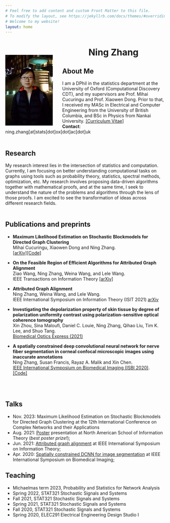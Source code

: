 ```yaml
---
# Feel free to add content and custom Front Matter to this file.
# To modify the layout, see https://jekyllrb.com/docs/themes/#overriding-theme-defaults
# Welcome to my website!
layout: home
---
```


<img style="float: left; margin-right: 30px; margin-top: 50px;" src="assets/img/profile.jpg" width="150"/>

# <center> <b>Ning Zhang</b> </center>
<!-- ### <center>Welcom to my personal webpage!</center> -->
## **About Me**
I am a DPhil in the statistics department at the University of Oxford (Computational Discovery CDT), and my supervisors are Prof. Mihai Cucuringu and Prof. Xiaowen Dong. Prior to that, I received my MASc in Electrical and Computer Engineering from the University of British Columbia, and BSc in Physics from Nankai University.
[[Curriculum Vitae]](assets/NingZhang_CV.pdf)\
**Contact**: ning.zhang[at]stats[dot]ox[dot]ac[dot]uk
<br/>
<br/>
## **Research**
My research interest lies in the intersection of statistics and computation. Currently, I am focusing on better understanding computational tasks on graphs using tools such as probability theory, statistics, spectral methods, optimization, etc. My research involves proposing data-driven algorithms together with mathematical proofs, and at the same time, I seek to understand the nature of the problems and algorithms through the lens of those proofs. I am excited to see the transformation of ideas across different research fields.
<br/>
<br/>

## **Publications and preprints**
- **Maximum Likelihood Estimation on Stochastic Blockmodels for Directed Graph Clustering**\
Mihai Cucuringu, Xiaowen Dong and Ning Zhang.\
[[arXiv]]((assets/MLE_DSBM.pdf))[[Code]](https://github.com/ningz97/MLE-DSBM)

- **On the Feasible Region of Efficient Algorithms for
Attributed Graph Alignment**\
Ziao Wang, Ning Zhang, Weina Wang, and Lele Wang.\
IEEE Transactions on Information Theory [[arXiv]](https://arxiv.org/pdf/2201.10106)


- **Attributed Graph Alignment**\
Ning Zhang, Weina Wang, and Lele Wang.\
IEEE International Symposium on Information Theory (ISIT 2021) [arXiv](https://arxiv.org/pdf/2102.00665)
<!-- <span> *Our poster won the best poster prize in NASIT 2021.*</span> -->

- **Investigating the depolarization property of skin tissue by degree of polarization uniformity contrast using polarization-sensitive optical coherence tomography**\
Xin Zhou, Sina Maloufi, Daniel C. Louie, Ning Zhang, Qihao Liu, Tim K. Lee, and Shuo Tang.\
[Biomedical Optics Express (2021)](https://opg.optica.org/boe/fulltext.cfm?uri=boe-12-8-5073&id=453470) 
<!-- [[BOE]] -->

- **A spatially constrained deep convolutional neural network for nerve fiber segmentation in corneal confocal microscopic images using inaccurate annotations**\
Ning Zhang, Susan Francis, Rayaz A. Malik and Xin Chen.\
[IEEE International Symposium on Biomedical Imaging (ISBI 2020)](https://ieeexplore.ieee.org/stamp/stamp.jsp?arnumber=9098662).
[[Code]](https://github.com/XinChenNottingham/SpatiallyConstrainedDCNN)
<!-- [[Video]](assets/publication/ISBI2020.mp4) -->
<br/>
<br/>

## **Talks**
- Nov. 2023: Maximum Likelihood Estimation on Stochastic Blockmodels for Directed Graph Clustering at the 12th International Conference on Complex Networks and their Applications
- Aug. 2021: [Poster](assets/publication/NASIT2021.pdf) presentation at North American School of Information Theory (<i>best poster prize!</i>);
- Jun. 2021: [Attributed graph alignment](assets/publication/ISIT2021.pdf) at IEEE International Symposium on Information Theory; 
- Apr. 2020: [Spatially constrained DCNN for image segmentation](assets/publication/ISBI2020.pdf) at IEEE International Symposium on Biomedical Imaging;

## **Teaching**
- Michaelmas term 2023, Probability and Statistics for Network Analysis
- Spring 2022, STAT321 Stochastic Signals and Systems
- Fall 2021, STAT321 Stochastic Signals and Systems
- Spring 2021, STAT321 Stochastic Signals and Systems
- Fall 2020, STAT321 Stochastic Signals and Systems
- Spring 2020, ELEC291 Electrical Engineering Design Studio I
<br/>
<br/>
